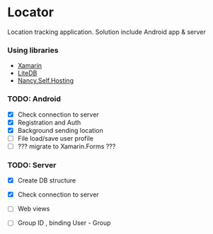# Locator
Location tracking application. Solution include Android app & server

### Using libraries

- [Xamarin](https://www.xamarin.com/)
- [LiteDB](http://www.litedb.org/)
- [Nancy.Self.Hosting](https://github.com/NancyFx/Nancy)

### TODO: Android
- [x] Check connection to server
- [x] Registration and Auth
- [x] Background sending location
- [ ] File load/save user profile
- [ ] ??? migrate to Xamarin.Forms ???

### TODO: Server
- [x] Create DB structure 
- [x] Check connection to server 
- [ ] Web views
- [ ] Group ID , binding User - Group


